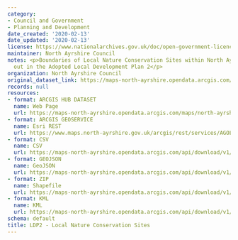 ```yaml
---
category:
- Council and Government
- Planning and Development
date_created: '2020-02-13'
date_updated: '2020-02-13'
license: https://www.nationalarchives.gov.uk/doc/open-government-licence/version/3/
maintainer: North Ayrshire Council
notes: <p>Boundaries of Local Nature Conservation Sites within North Ayrshire as set
  out in the Adopted Local Development Plan 2</p>
organization: North Ayrshire Council
original_dataset_link: https://maps-north-ayrshire.opendata.arcgis.com/maps/north-ayrshire::ldp2-local-nature-conservation-sites
records: null
resources:
- format: ARCGIS HUB DATASET
  name: Web Page
  url: https://maps-north-ayrshire.opendata.arcgis.com/maps/north-ayrshire::ldp2-local-nature-conservation-sites
- format: ARCGIS GEOSERVICE
  name: Esri REST
  url: https://www.maps.north-ayrshire.gov.uk/arcgis/rest/services/AGOL/Open_Data_Portal4/MapServer/57
- format: CSV
  name: CSV
  url: https://maps-north-ayrshire.opendata.arcgis.com/api/download/v1/items/7871c97be05640369d8f9832bf492fad/csv?layers=57
- format: GEOJSON
  name: GeoJSON
  url: https://maps-north-ayrshire.opendata.arcgis.com/api/download/v1/items/7871c97be05640369d8f9832bf492fad/geojson?layers=57
- format: ZIP
  name: Shapefile
  url: https://maps-north-ayrshire.opendata.arcgis.com/api/download/v1/items/7871c97be05640369d8f9832bf492fad/shapefile?layers=57
- format: KML
  name: KML
  url: https://maps-north-ayrshire.opendata.arcgis.com/api/download/v1/items/7871c97be05640369d8f9832bf492fad/kml?layers=57
schema: default
title: LDP2 - Local Nature Conservation Sites
---
```

